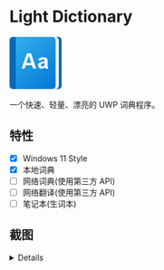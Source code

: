 # Light Dictionary

![](./doc/logo.png)

一个快速、轻量、漂亮的 UWP 词典程序。

## 特性

- [x] Windows 11 Style
- [x] 本地词典
- [ ] 网络词典(使用第三方 API)
- [ ] 网络翻译(使用第三方 API)
- [ ] 笔记本(生词本)  

## 截图

<details>

![](./doc/screenshot_home_page.png)

![](./doc/screenshot_searching.png)

![](./doc/screenshot_search_result.png)

![](./doc/screenshot_settings_page.png)
</details>
